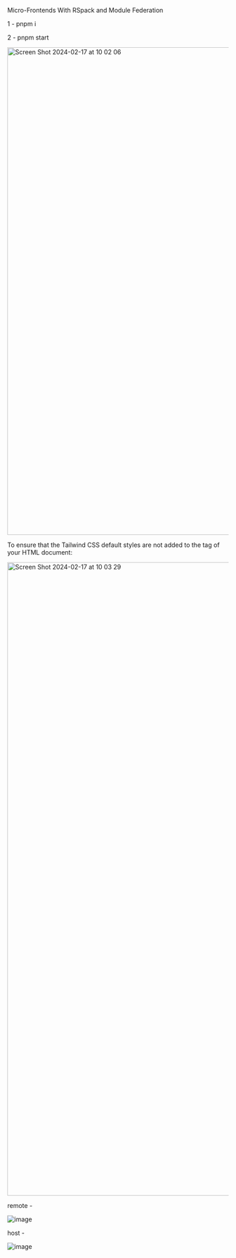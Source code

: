 Micro-Frontends With RSpack and Module Federation

1 - pnpm i


2 - pnpm start



<img width="1107" alt="Screen Shot 2024-02-17 at 10 02 06" src="https://github.com/joaovictorcamargo/Micro-Frontends-With-RSpack-and-Module-Federation/assets/80647040/92aed961-7e49-43bb-a2f8-5dc7480e1c70">


To ensure that the Tailwind CSS default styles are not added to the <head> tag of your HTML document:



<img width="1438" alt="Screen Shot 2024-02-17 at 10 03 29" src="https://github.com/joaovictorcamargo/Micro-Frontends-With-RSpack-and-Module-Federation/assets/80647040/b13204e5-facb-497a-8627-e24007382cd4">


remote - 

![image](https://github.com/joaovictorcamargo/Micro-Frontends-With-RSpack-and-Module-Federation/assets/80647040/15d089ad-3fd7-45fd-b738-bd1615e95c8f)


host - 

![image](https://github.com/joaovictorcamargo/Micro-Frontends-With-RSpack-and-Module-Federation/assets/80647040/81c5378d-0486-4aad-8fa5-5a9acac5f391)

